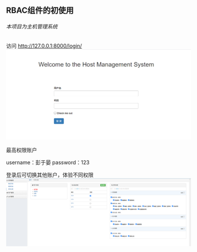## RBAC组件的初使用

###### 本项目为主机管理系统

访问 http://127.0.0.1:8000/login/
![img.png](img_z/img.png)

最高权限账户

username：彭于晏
password：123

登录后可切换其他账户，体验不同权限
![img.png](img_z/img1.png)